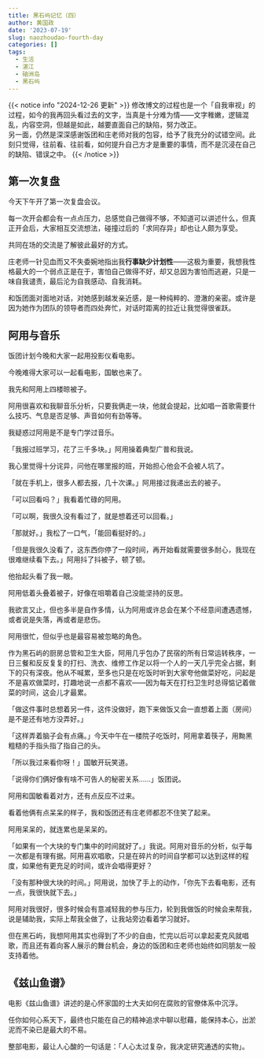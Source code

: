 ```yaml
---
title: 黑石屿记忆（四）
author: 黄国政
date: '2023-07-19'
slug: naozhoudao-fourth-day
categories: []
tags:
  - 生活
  - 湛江
  - 硇洲岛
  - 黑石屿
---
```


{{< notice info "2024-12-26 更新" >}}
修改博文的过程也是一个「自我审视」的过程，如今的我再回头看过去的文字，当真是十分难为情——文字稚嫩，逻辑混乱，内容空洞，但越是如此，越要直面自己的缺陷，努力改正。<br>
另一面，仍然是深深感谢饭团和庄老师对我的包容，给予了我充分的试错空间。此刻只觉得，往前看、往前看，如何提升自己方才是重要的事情，而不是沉浸在自己的缺陷、错误之中。
{{< /notice >}}

<!--more-->

## 第一次复盘

今天下午开了第一次复盘会议。

每一次开会都会有一点点压力，总感觉自己做得不够，不知道可以讲述什么，但真正开会后，大家相互交流想法，碰撞过后的「求同存异」却也让人颇为享受。

共同在场的交流是了解彼此最好的方式。

庄老师一针见血而又不失委婉地指出我**行事缺少计划性**——这极为重要，我想我性格最大的一个弱点正是在于，害怕自己做得不好，却又总因为害怕而逃避，只是一味自我谴责，最后沦为自我感动、自我消耗。

和饭团面对面地对话，对她感到越发亲近感，是一种纯粹的、澄澈的亲密。或许是因为她作为团队的领导者而四处奔忙，对话时距离的拉近让我觉得很雀跃。

## 阿用与音乐

饭团计划今晚和大家一起用投影仪看电影。

今晚难得大家可以一起看电影，国敏也来了。

我先和阿用上四楼晾被子。

阿用很喜欢和我聊音乐分析，只要我俩走一块，他就会提起，比如唱一首歌需要什么技巧、气息是否足够、声音如何有劲等等。

我疑惑过阿用是不是专门学过音乐。

「我报过班学习，花了三千多块。」阿用操着典型广普和我说。

我心里觉得十分诧异，问他在哪里报的班，开始担心他会不会被人坑了。

「就在手机上，很多人都去报，几十次课。」阿用接过我递出去的被子。

「可以回看吗？」我看着忙碌的阿用。

「可以啊，我很久没有看过了，就是想着还可以回看。」

「那就好。」我松了一口气，「能回看挺好的。」

「但是我很久没看了，这东西你停了一段时间，再开始看就需要很多耐心，我现在很难继续看下去。」阿用抖了抖被子，顿了顿。

他抬起头看了我一眼。

阿用低着头叠着被子，好像在咀嚼着自己没能坚持的反思。

我欲言又止，但也多半是自作多情，认为阿用或许总会在某个不经意间遭遇遗憾，或者说是失落，再或者是悲伤。

阿用很忙，但似乎也是最容易被忽略的角色。

作为黑石屿的厨房总管和卫生大臣，阿用几乎包办了民宿的所有日常运转秩序，一日三餐和反反复复的打扫、洗衣、维修工作足以将一个人的一天几乎完全占据，剩下的只有深夜。他从不喊累，至多也只是在吃饭时听到大家夸他做菜好吃，问起是不是喜欢做菜时，打趣地说一点都不喜欢——因为每天在打扫卫生时总得惦记着做菜的时间，这会儿才最累。

「做这件事时总想着另一件，这件没做好，跑下来做饭又会一直想着上面（房间）是不是还有地方没弄好。」

「这样弄着脑子会有点痛。」今天中午在一楼院子吃饭时，阿用拿着筷子，用黝黑粗糙的手指头指了指自己的头。

「所以我过来看你呀！」国敏开玩笑道。

「说得你们俩好像有啥不可告人的秘密关系……」饭团说。

阿用和国敏看着对方，还有点反应不过来。

看着他俩有点呆呆的样子，我和饭团还有庄老师都忍不住笑了起来。

阿用呆呆的，就连累也是呆呆的。

「如果有一个大块的专门集中的时间就好了。」我说。阿用对音乐的分析，似乎每一次都是有理有据。阿用喜欢唱歌，只是在碎片的时间自学都可以达到这样的程度，如果他有更充足的时间，或许会唱得更好？

「没有那种很大块的时间。」阿用说，加快了手上的动作，「你先下去看电影，还有一点，我很快就下去。」

阿用对我很好，很多时候会有意减轻我的参与压力，轮到我做饭的时候会来帮我，说是辅助我，实际上帮我全做了，让我站旁边看着学习就好。

但在黑石屿，我想阿用其实也得到了不少的自由，忙完以后可以拿起麦克风就唱歌，而且还有着向客人展示的舞台机会，身边的饭团和庄老师也始终如同朋友一般支持着他。

## 《兹山鱼谱》

电影《兹山鱼谱》讲述的是心怀家国的士大夫如何在腐败的官僚体系中沉浮。

任你如何心系天下，最终也只能在自己的精神追求中聊以慰藉，能保持本心，出淤泥而不染已是最大的不易。

整部电影，最让人心酸的一句话是：「人心太过复杂，我决定研究通透的实物」。